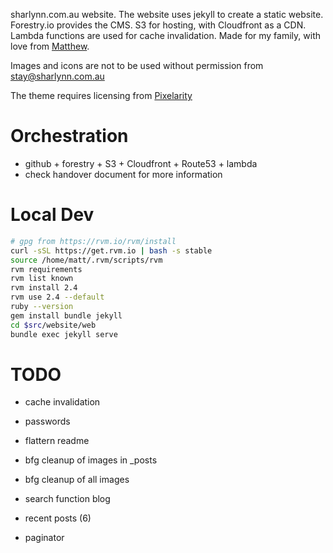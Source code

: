 sharlynn.com.au website.  The website uses jekyll to create a static website.  Forestry.io provides the CMS.  S3 for hosting, with Cloudfront as a CDN.  Lambda functions are used for cache invalidation.  Made for my family, with love from [Matthew](https://github.com/derooy).

Images and icons are not to be used without permission from stay@sharlynn.com.au

The theme requires licensing from [Pixelarity](https://pixelarity.com/)

# Orchestration

* github + forestry + S3 + Cloudfront + Route53 + lambda
* check handover document for more information

# Local Dev

```bash
# gpg from https://rvm.io/rvm/install
curl -sSL https://get.rvm.io | bash -s stable
source /home/matt/.rvm/scripts/rvm
rvm requirements
rvm list known
rvm install 2.4
rvm use 2.4 --default 
ruby --version
gem install bundle jekyll
cd $src/website/web
bundle exec jekyll serve
```

# TODO

* cache invalidation
* passwords
* flattern readme

* bfg cleanup of images in _posts
* bfg cleanup of all images

* search function blog
* recent posts (6)
* paginator

